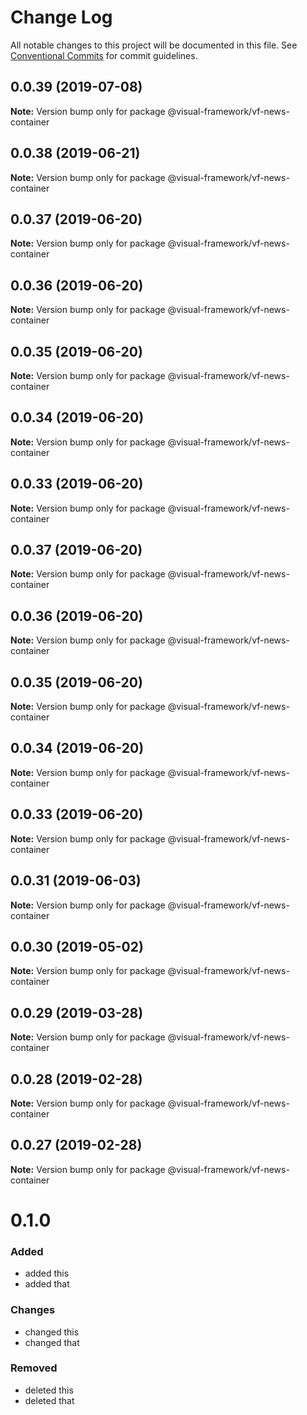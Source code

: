# Change Log

All notable changes to this project will be documented in this file.
See [Conventional Commits](https://conventionalcommits.org) for commit guidelines.

## 0.0.39 (2019-07-08)

**Note:** Version bump only for package @visual-framework/vf-news-container





## 0.0.38 (2019-06-21)

**Note:** Version bump only for package @visual-framework/vf-news-container





## 0.0.37 (2019-06-20)

**Note:** Version bump only for package @visual-framework/vf-news-container





## 0.0.36 (2019-06-20)

**Note:** Version bump only for package @visual-framework/vf-news-container





## 0.0.35 (2019-06-20)

**Note:** Version bump only for package @visual-framework/vf-news-container





## 0.0.34 (2019-06-20)

**Note:** Version bump only for package @visual-framework/vf-news-container





## 0.0.33 (2019-06-20)

**Note:** Version bump only for package @visual-framework/vf-news-container





## 0.0.37 (2019-06-20)

**Note:** Version bump only for package @visual-framework/vf-news-container





## 0.0.36 (2019-06-20)

**Note:** Version bump only for package @visual-framework/vf-news-container





## 0.0.35 (2019-06-20)

**Note:** Version bump only for package @visual-framework/vf-news-container





## 0.0.34 (2019-06-20)

**Note:** Version bump only for package @visual-framework/vf-news-container





## 0.0.33 (2019-06-20)

**Note:** Version bump only for package @visual-framework/vf-news-container





## 0.0.31 (2019-06-03)

**Note:** Version bump only for package @visual-framework/vf-news-container





## 0.0.30 (2019-05-02)

**Note:** Version bump only for package @visual-framework/vf-news-container





## 0.0.29 (2019-03-28)

**Note:** Version bump only for package @visual-framework/vf-news-container





## 0.0.28 (2019-02-28)

**Note:** Version bump only for package @visual-framework/vf-news-container





## 0.0.27 (2019-02-28)

**Note:** Version bump only for package @visual-framework/vf-news-container





# 0.1.0

### Added
- added this
- added that

### Changes

- changed this
- changed that

### Removed

- deleted this
- deleted that
